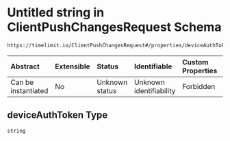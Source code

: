 # Untitled string in ClientPushChangesRequest Schema

```txt
https://timelimit.io/ClientPushChangesRequest#/properties/deviceAuthToken
```



| Abstract            | Extensible | Status         | Identifiable            | Custom Properties | Additional Properties | Access Restrictions | Defined In                                                                                            |
| :------------------ | :--------- | :------------- | :---------------------- | :---------------- | :-------------------- | :------------------ | :---------------------------------------------------------------------------------------------------- |
| Can be instantiated | No         | Unknown status | Unknown identifiability | Forbidden         | Allowed               | none                | [ClientPushChangesRequest.schema.json\*](ClientPushChangesRequest.schema.json "open original schema") |

## deviceAuthToken Type

`string`
